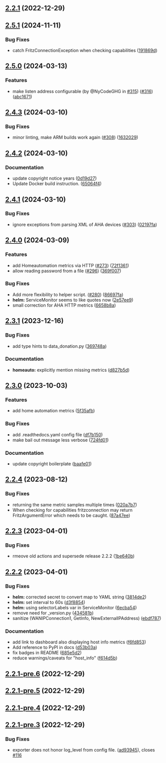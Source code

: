 ## [2.2.1](https://github.com/pdreker/fritz_exporter/compare/v2.2.1-pre.6...v2.2.1) (2022-12-29)



## [2.5.1](https://github.com/pdreker/fritz_exporter/compare/fritzexporter-v2.5.0...fritzexporter-v2.5.1) (2024-11-11)


### Bug Fixes

* catch FritzConnectionException when checking capabilities ([191869d](https://github.com/pdreker/fritz_exporter/commit/191869d02080753206d29b57d5072caee2fcc2c4))

## [2.5.0](https://github.com/pdreker/fritz_exporter/compare/fritzexporter-v2.4.3...fritzexporter-v2.5.0) (2024-03-13)


### Features

* make listen address configurable (by @NyCodeGHG in [#315](https://github.com/pdreker/fritz_exporter/issues/315)) ([#316](https://github.com/pdreker/fritz_exporter/issues/316)) ([abc1671](https://github.com/pdreker/fritz_exporter/commit/abc1671dd74d6d4e480ec5747e12b08b1ffd0609))

## [2.4.3](https://github.com/pdreker/fritz_exporter/compare/fritzexporter-v2.4.2...fritzexporter-v2.4.3) (2024-03-10)


### Bug Fixes

* minor linting, make ARM builds work again ([#308](https://github.com/pdreker/fritz_exporter/issues/308)) ([1632029](https://github.com/pdreker/fritz_exporter/commit/16320292dc1ea5c1fba1f5d6dc4a5bb05467f579))

## [2.4.2](https://github.com/pdreker/fritz_exporter/compare/fritzexporter-v2.4.1...fritzexporter-v2.4.2) (2024-03-10)


### Documentation

* update copyright notice years ([0d19d27](https://github.com/pdreker/fritz_exporter/commit/0d19d27e4fc868d234c30c368f1aa8cb350866fd))
* Update Docker build instruction. ([65064f4](https://github.com/pdreker/fritz_exporter/commit/65064f47c446a88a1470f082393452b982af4234))

## [2.4.1](https://github.com/pdreker/fritz_exporter/compare/fritzexporter-v2.4.0...fritzexporter-v2.4.1) (2024-03-10)


### Bug Fixes

* ignore exceptions from parsing XML of AHA devices ([#303](https://github.com/pdreker/fritz_exporter/issues/303)) ([02197fa](https://github.com/pdreker/fritz_exporter/commit/02197fab4bb74eff8488ae03b84008535735c883))

## [2.4.0](https://github.com/pdreker/fritz_exporter/compare/fritzexporter-v2.3.1...fritzexporter-v2.4.0) (2024-03-09)


### Features

* add Homeautomation metrics via HTTP ([#273](https://github.com/pdreker/fritz_exporter/issues/273)) ([72f1361](https://github.com/pdreker/fritz_exporter/commit/72f136160943f4e9f3a9feec7c4d156af2b5e4cd))
* allow reading password from a file ([#296](https://github.com/pdreker/fritz_exporter/issues/296)) ([369f007](https://github.com/pdreker/fritz_exporter/commit/369f007f0543dffb6170bd16557a06c554d824bd))


### Bug Fixes

* Add more flexibility to helper script. ([#280](https://github.com/pdreker/fritz_exporter/issues/280)) ([86697fa](https://github.com/pdreker/fritz_exporter/commit/86697fa075c980530c9c45c6822cab9d44579a2e))
* **helm:** ServiceMonitor seems to like quotes now ([2e57ee9](https://github.com/pdreker/fritz_exporter/commit/2e57ee98d035cb27add47790852f29415d97b008))
* small correction for AHA HTTP metrics ([6658b8a](https://github.com/pdreker/fritz_exporter/commit/6658b8ad55374e00741a6dbc15ae709d99d43c30))

## [2.3.1](https://github.com/pdreker/fritz_exporter/compare/fritzexporter-v2.3.0...fritzexporter-v2.3.1) (2023-12-16)


### Bug Fixes

* add type hints to data_donation.py ([369748a](https://github.com/pdreker/fritz_exporter/commit/369748a2fb1672b01bf1d9b44845b0368d989c28))


### Documentation

* **homeauto:** explicitly mention missing metrics ([d827b5d](https://github.com/pdreker/fritz_exporter/commit/d827b5daa4d8f61fcbcf99c9df08ba6005992e77))

## [2.3.0](https://github.com/pdreker/fritz_exporter/compare/v2.2.4...v2.3.0) (2023-10-03)


### Features

* add home automation metrics ([5f35afb](https://github.com/pdreker/fritz_exporter/commit/5f35afb335ccc84333bb9219185e7409e051f47a))


### Bug Fixes

* add .readthedocs.yaml config file ([df7b150](https://github.com/pdreker/fritz_exporter/commit/df7b150f00f0542559a745fc02c4b40b4557c34a))
* make bail out message less verbose ([724fd01](https://github.com/pdreker/fritz_exporter/commit/724fd011a55485b7ddab3f69061fbdb2eb34326f))


### Documentation

* update copyright boilerplate ([baafe01](https://github.com/pdreker/fritz_exporter/commit/baafe01d6a8fffbe241db03b6fa813f4248ddb8d))

## [2.2.4](https://github.com/pdreker/fritz_exporter/compare/v2.2.3...v2.2.4) (2023-08-12)


### Bug Fixes

* returning the same metric samples multiple times ([020a7b7](https://github.com/pdreker/fritz_exporter/commit/020a7b78e893bd03778f67e43e37b94cc02aad92))
* When checking for capabilities fritzconnection may return FritzArgumentError which needs to be caught. ([87a47ee](https://github.com/pdreker/fritz_exporter/commit/87a47ee5fcf19e9cdb186f89c8230c443b07ccce))

## [2.2.3](https://github.com/pdreker/fritz_exporter/compare/v2.2.2...v2.2.3) (2023-04-01)


### Bug Fixes

* rmeove old actions and supersede release 2.2.2 ([1be640b](https://github.com/pdreker/fritz_exporter/commit/1be640b3a692a1402c1c4f85a3db6297b034fe01))

## [2.2.2](https://github.com/pdreker/fritz_exporter/compare/v2.2.1...v2.2.2) (2023-04-01)


### Bug Fixes

* **helm:** corrected secret to convert map to YAML string ([3814de2](https://github.com/pdreker/fritz_exporter/commit/3814de2b727670537f77a9cab36e786755a58ec5))
* **helm:** set interval to 60s ([d3f8854](https://github.com/pdreker/fritz_exporter/commit/d3f8854f5d423be8692ebf14b1413b11e647af20))
* **helm:** using selectorLabels var in ServiceMonitor ([6ecba54](https://github.com/pdreker/fritz_exporter/commit/6ecba54276e9cffbe1b20afc311d9240878adf55))
* remove need for _version.py ([434581b](https://github.com/pdreker/fritz_exporter/commit/434581ba027fd62d09b097af6c2f4fa813f294a5))
* sanitize (WANIPConnection1, GetInfo, NewExternalIPAddress) ([ebdf787](https://github.com/pdreker/fritz_exporter/commit/ebdf7874b0d3660b184e4d31342580c5114d564d))


### Documentation

* add link to dashboard also displaying host info metrics ([f6fd853](https://github.com/pdreker/fritz_exporter/commit/f6fd85381b4db79c436d5c8b0ff8f8e537ffea21))
* Add reference to PyPI in docs ([d53b03a](https://github.com/pdreker/fritz_exporter/commit/d53b03aa1fee864f3f8d539b90b933d7c2c5e5a8))
* fix badges in README ([685e5d2](https://github.com/pdreker/fritz_exporter/commit/685e5d20085c80d435fa232390593b7ec507d146))
* reduce warnings/caveats for "host_info" ([f614d5b](https://github.com/pdreker/fritz_exporter/commit/f614d5bd0db2ed8abd8f2782be079965e11a304e))

## [2.2.1-pre.6](https://github.com/pdreker/fritz_exporter/compare/v2.2.1-pre.5...v2.2.1-pre.6) (2022-12-29)



## [2.2.1-pre.5](https://github.com/pdreker/fritz_exporter/compare/v2.2.1-pre.4...v2.2.1-pre.5) (2022-12-29)



## [2.2.1-pre.4](https://github.com/pdreker/fritz_exporter/compare/v2.2.1-pre.3...v2.2.1-pre.4) (2022-12-29)



## [2.2.1-pre.3](https://github.com/pdreker/fritz_exporter/compare/v2.2.1-pre.2...v2.2.1-pre.3) (2022-12-29)


### Bug Fixes

* exporter does not honor log_level from config file. ([ad93945](https://github.com/pdreker/fritz_exporter/commit/ad93945eac60c780044946999d79735d0399d0f0)), closes [#116](https://github.com/pdreker/fritz_exporter/issues/116)
